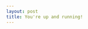 ```yaml
---
layout: post
title: You're up and running!
---
```




<!---![_config.yml]({{ site.baseurl }}/images/config.png) --->

<!---The easiest way to make your first post is to edit this one. Go into /_posts/ and update the Hello World markdown file. For more instructions head over to the [Jekyll Now repository](https://github.com/barryclark/jekyll-now) on GitHub. --->
